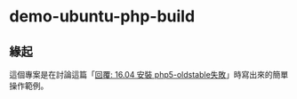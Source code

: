 
# demo-ubuntu-php-build


## 緣起

這個專案是在討論這篇「[回覆: 16.04 安裝 php5-oldstable失敗](https://www.ubuntu-tw.org/modules/newbb/viewtopic.php?post_id=360020#forumpost360020)」時寫出來的簡單操作範例。
